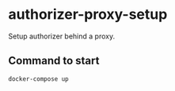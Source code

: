 # authorizer-proxy-setup

Setup authorizer behind a proxy.

## Command to start

```sh
docker-compose up
```
